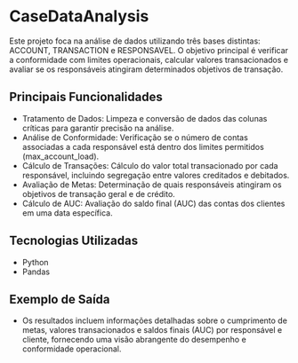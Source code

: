 # CaseDataAnalysis
Este projeto foca na análise de dados utilizando três bases distintas: ACCOUNT, TRANSACTION e RESPONSAVEL. O objetivo principal é verificar a conformidade com limites operacionais, calcular valores transacionados e avaliar se os responsáveis atingiram determinados objetivos de transação.

## Principais Funcionalidades
- Tratamento de Dados: Limpeza e conversão de dados das colunas críticas para garantir precisão na análise.
- Análise de Conformidade: Verificação se o número de contas associadas a cada responsável está dentro dos limites permitidos (max_account_load).
- Cálculo de Transações: Cálculo do valor total transacionado por cada responsável, incluindo segregação entre valores creditados e debitados.
- Avaliação de Metas: Determinação de quais responsáveis atingiram os objetivos de transação geral e de crédito.
- Cálculo de AUC: Avaliação do saldo final (AUC) das contas dos clientes em uma data específica.

## Tecnologias Utilizadas
- Python
- Pandas

## Exemplo de Saída
- Os resultados incluem informações detalhadas sobre o cumprimento de metas, valores transacionados e saldos finais (AUC) por responsável e cliente, fornecendo uma visão abrangente do desempenho e conformidade operacional.
